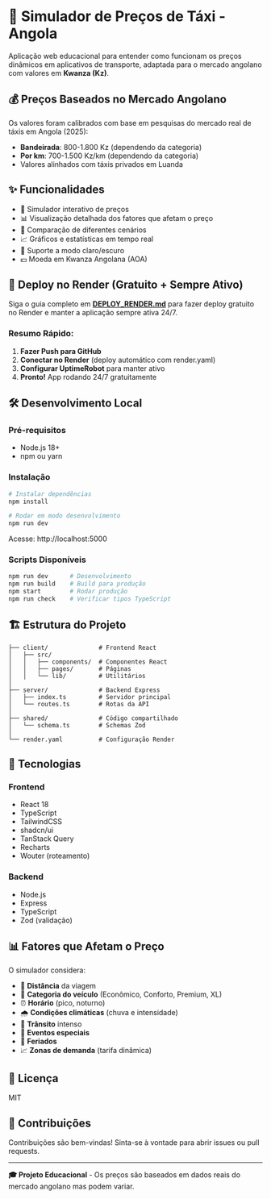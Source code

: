 # 🚕 Simulador de Preços de Táxi - Angola

Aplicação web educacional para entender como funcionam os preços dinâmicos em aplicativos de transporte, adaptada para o mercado angolano com valores em **Kwanza (Kz)**.

## 💰 Preços Baseados no Mercado Angolano

Os valores foram calibrados com base em pesquisas do mercado real de táxis em Angola (2025):
- **Bandeirada**: 800-1.800 Kz (dependendo da categoria)
- **Por km**: 700-1.500 Kz/km (dependendo da categoria)
- Valores alinhados com táxis privados em Luanda

## ✨ Funcionalidades

- 🎯 Simulador interativo de preços
- 📊 Visualização detalhada dos fatores que afetam o preço
- 🔄 Comparação de diferentes cenários
- 📈 Gráficos e estatísticas em tempo real
- 🌙 Suporte a modo claro/escuro
- 💵 Moeda em Kwanza Angolana (AOA)

## 🚀 Deploy no Render (Gratuito + Sempre Ativo)

Siga o guia completo em **[DEPLOY_RENDER.md](./DEPLOY_RENDER.md)** para fazer deploy gratuito no Render e manter a aplicação sempre ativa 24/7.

### Resumo Rápido:

1. **Fazer Push para GitHub**
2. **Conectar no Render** (deploy automático com render.yaml)
3. **Configurar UptimeRobot** para manter ativo
4. **Pronto!** App rodando 24/7 gratuitamente

## 🛠️ Desenvolvimento Local

### Pré-requisitos
- Node.js 18+
- npm ou yarn

### Instalação

```bash
# Instalar dependências
npm install

# Rodar em modo desenvolvimento
npm run dev
```

Acesse: http://localhost:5000

### Scripts Disponíveis

```bash
npm run dev      # Desenvolvimento
npm run build    # Build para produção
npm start        # Rodar produção
npm run check    # Verificar tipos TypeScript
```

## 🏗️ Estrutura do Projeto

```
├── client/              # Frontend React
│   ├── src/
│   │   ├── components/  # Componentes React
│   │   ├── pages/       # Páginas
│   │   └── lib/         # Utilitários
│
├── server/              # Backend Express
│   ├── index.ts         # Servidor principal
│   └── routes.ts        # Rotas da API
│
├── shared/              # Código compartilhado
│   └── schema.ts        # Schemas Zod
│
└── render.yaml          # Configuração Render
```

## 🔧 Tecnologias

### Frontend
- React 18
- TypeScript
- TailwindCSS
- shadcn/ui
- TanStack Query
- Recharts
- Wouter (roteamento)

### Backend
- Node.js
- Express
- TypeScript
- Zod (validação)

## 📊 Fatores que Afetam o Preço

O simulador considera:

- 📍 **Distância** da viagem
- 🚗 **Categoria do veículo** (Econômico, Conforto, Premium, XL)
- ⏰ **Horário** (pico, noturno)
- 🌧️ **Condições climáticas** (chuva e intensidade)
- 🚦 **Trânsito** intenso
- 🎉 **Eventos especiais**
- 📅 **Feriados**
- 📈 **Zonas de demanda** (tarifa dinâmica)

## 📝 Licença

MIT

## 🤝 Contribuições

Contribuições são bem-vindas! Sinta-se à vontade para abrir issues ou pull requests.

---

**🎓 Projeto Educacional** - Os preços são baseados em dados reais do mercado angolano mas podem variar.
